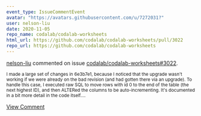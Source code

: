 ```yaml
---
event_type: IssueCommentEvent
avatar: "https://avatars.githubusercontent.com/u/7272031?"
user: nelson-liu
date: 2020-11-05
repo_name: codalab/codalab-worksheets
html_url: https://github.com/codalab/codalab-worksheets/pull/3022
repo_url: https://github.com/codalab/codalab-worksheets
---
```


<a href='https://github.com/nelson-liu' target='_blank'>nelson-liu</a> commented on issue <a href='https://github.com/codalab/codalab-worksheets/pull/3022' target='_blank'>codalab/codalab-worksheets#3022</a>.

<small>I made a large set of changes in 6e3b7e1, because I noticed that the upgrade wasn't working if we were already on the bad revision (and had gotten there via an upgrade). To handle this case, I executed raw SQL to move rows with id 0 to the end of the table (the next highest ID), and then ALTERed the columns to be auto-incrementing. It's documented in a bit more detail in the code itself....</small>

<a href='https://github.com/codalab/codalab-worksheets/pull/3022' target='_blank'>View Comment</a>